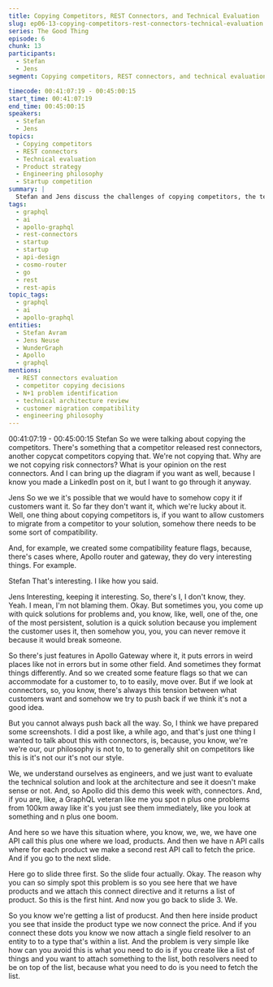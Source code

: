 ```yaml
---
title: Copying Competitors, REST Connectors, and Technical Evaluation
slug: ep06-13-copying-competitors-rest-connectors-technical-evaluation
series: The Good Thing
episode: 6
chunk: 13
participants:
  - Stefan
  - Jens
segment: Copying competitors, REST connectors, and technical evaluation

timecode: 00:41:07:19 - 00:45:00:15
start_time: 00:41:07:19
end_time: 00:45:00:15
speakers:
  - Stefan
  - Jens
topics:
  - Copying competitors
  - REST connectors
  - Technical evaluation
  - Product strategy
  - Engineering philosophy
  - Startup competition
summary: |
  Stefan and Jens discuss the challenges of copying competitors, the technical evaluation of REST connectors, and the importance of thoughtful engineering and product strategy in a competitive landscape.
tags:
  - graphql
  - ai
  - apollo-graphql
  - rest-connectors
  - startup
  - startup
  - api-design
  - cosmo-router
  - go
  - rest
  - rest-apis
topic_tags:
  - graphql
  - ai
  - apollo-graphql
entities:
  - Stefan Avram
  - Jens Neuse
  - WunderGraph
  - Apollo
  - graphql
mentions:
  - REST connectors evaluation
  - competitor copying decisions
  - N+1 problem identification
  - technical architecture review
  - customer migration compatibility
  - engineering philosophy
---
```


00:41:07:19 - 00:45:00:15
Stefan
So we were talking about copying the competitors. There's something that a competitor
released rest connectors, another copycat competitors copying that. We're not copying that.
Why are we not copying risk connectors? What is your opinion on the rest connectors. And I can
bring up the diagram if you want as well, because I know you made a LinkedIn post on it, but I
want to go through it anyway.

Jens
So we we it's possible that we would have to somehow copy it if customers want it. So far they
don't want it, which we're lucky about it. Well, one thing about copying competitors is, if you
want to allow customers to migrate from a competitor to your solution, somehow there needs to
be some sort of compatibility.

And, for example, we created some compatibility feature flags, because, there's cases where,
Apollo router and gateway, they do very interesting things. For example.

Stefan
That's interesting. I like how you said.

Jens
Interesting, keeping it interesting. So, there's I, I don't know, they. Yeah. I mean, I'm not blaming
them. Okay. But sometimes you, you come up with quick solutions for problems and, you know,
like, well, one of the, one of the most persistent, solution is a quick solution because you
implement the customer uses it, then somehow you, you, you can never remove it because it
would break someone.

So there's just features in Apollo Gateway where it, it puts errors in weird places like not in
errors but in some other field. And sometimes they format things differently. And so we created
some feature flags so that we can accommodate for a customer to, to to easily, move over. But
if we look at connectors, so, you know, there's always this tension between what customers
want and somehow we try to push back if we think it's not a good idea.

But you cannot always push back all the way. So, I think we have prepared some screenshots. I
did a post like, a while ago, and that's just one thing I wanted to talk about this with connectors,
is, because, you know, we're we're our, our philosophy is not to, to to generally shit on
competitors like this is it's not our it's not our style.

We, we understand ourselves as engineers, and we just want to evaluate the technical solution
and look at the architecture and see it doesn't make sense or not. And, so Apollo did this demo
this week with, connectors. And, if you are, like, a GraphQL veteran like me you spot n plus one
problems from 100km away like it's you just see them immediately, like you look at something
and n plus one boom.

And here so we have this situation where, you know, we, we, we have one API call this plus one
where we load, products. And then we have n API calls where for each product we make a
second rest API call to fetch the price. And if you go to the next slide.

Here go to slide three first. So the slide four actually. Okay. The reason why you can so simply
spot this problem is so you see here that we have products and we attach this connect directive
and it returns a list of product. So this is the first hint. And now you go back to slide 3. We.

So you know we're getting a list of producst. And then here inside product you see that inside
the product type we now connect the price. And if you connect these dots you know we now
attach a single field resolver to an entity to to a type that's within a list. And the problem is very
simple like how can you avoid this is what you need to do is if you create like a list of things and
you want to attach something to the list, both resolvers need to be on top of the list, because
what you need to do is you need to fetch the list.